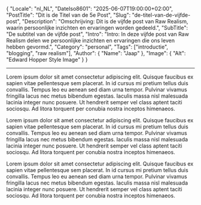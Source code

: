 {
  "Locale": "nl_NL",
  "DateIso8601": "2025-06-07T19:00:00+02:00",
  "PostTitle": "Dit is de Titel van de 5e Post",
  "Slug": "de-titel-van-de-vijfde-post",
  "Description": "Omschrijving: Dit is de vijfde post van Raw Realism, waarin persoonlijke inzichten en ervaringen worden gedeeld.",
  "SubTitle": "De subtitel van de vijfde post",
  "Intro": "Intro: In deze vijfde post van Raw Realism delen we persoonlijke inzichten en ervaringen die ons leven hebben gevormd.",
  "Category": "personal",
  "Tags": ["introductie", "blogging", "raw realism"],
  "Author": {
    "Name": "Jaap"
  },
  "Image": {
    "Alt": "Edward Hopper Style Image"
  }
}

---

Lorem ipsum dolor sit amet consectetur adipiscing elit. Quisque faucibus ex sapien vitae pellentesque sem placerat. In id cursus mi pretium tellus duis convallis. Tempus leo eu aenean sed diam urna tempor. Pulvinar vivamus fringilla lacus nec metus bibendum egestas. Iaculis massa nisl malesuada lacinia integer nunc posuere. Ut hendrerit semper vel class aptent taciti sociosqu. Ad litora torquent per conubia nostra inceptos himenaeos.

Lorem ipsum dolor sit amet consectetur adipiscing elit. Quisque faucibus ex sapien vitae pellentesque sem placerat. In id cursus mi pretium tellus duis convallis. Tempus leo eu aenean sed diam urna tempor. Pulvinar vivamus fringilla lacus nec metus bibendum egestas. Iaculis massa nisl malesuada lacinia integer nunc posuere. Ut hendrerit semper vel class aptent taciti sociosqu. Ad litora torquent per conubia nostra inceptos himenaeos.

Lorem ipsum dolor sit amet consectetur adipiscing elit. Quisque faucibus ex sapien vitae pellentesque sem placerat. In id cursus mi pretium tellus duis convallis. Tempus leo eu aenean sed diam urna tempor. Pulvinar vivamus fringilla lacus nec metus bibendum egestas. Iaculis massa nisl malesuada lacinia integer nunc posuere. Ut hendrerit semper vel class aptent taciti sociosqu. Ad litora torquent per conubia nostra inceptos himenaeos.
